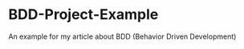BDD-Project-Example
===================

An example for my article about BDD (Behavior Driven Development)
